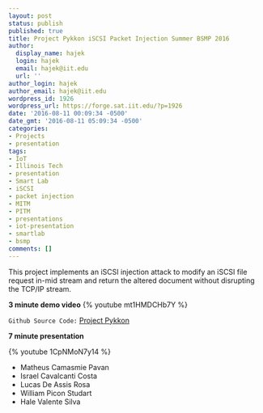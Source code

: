 ```yaml
---
layout: post
status: publish
published: true
title: Project Pykkon iSCSI Packet Injection Summer BSMP 2016
author:
  display_name: hajek
  login: hajek
  email: hajek@iit.edu
  url: ''
author_login: hajek
author_email: hajek@iit.edu
wordpress_id: 1926
wordpress_url: https://forge.sat.iit.edu/?p=1926
date: '2016-08-11 00:09:34 -0500'
date_gmt: '2016-08-11 05:09:34 -0500'
categories:
- Projects
- presentation
tags:
- IoT
- Illinois Tech
- presentation
- Smart Lab
- iSCSI
- packet injection
- MITM
- PITM
- presentations
- iot-presentation
- smartlab
- bsmp
comments: []
---
```

This project implements an iSCSI injection attack to modify an iSCSI file request in-mid stream and return the altered document without disrupting the TCP/IP stream.

**3 minute demo video**
{% youtube mt1HMDCHb7Y %}

```Github Source Code:``` [Project Pykkon](https://github.com/illinoistech-itm/pykkon "Project Pykkon")

**7 minute presentation**

{% youtube 1CpNMoN7y14 %}

*  Matheus Camasmie Pavan
*  Israel Cavalcanti Costa
*  Lucas De Assis Rosa
*  William Picon Studart
*  Hale Valente Silva

